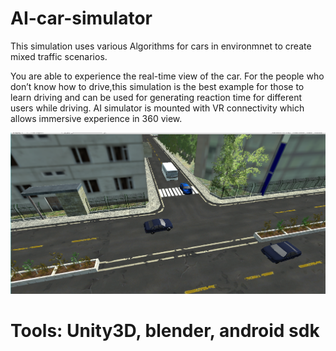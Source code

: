 # AI-car-simulator
This simulation uses various Algorithms for cars in environmnet to create mixed traffic scenarios.

You are able to experience the real-time view of the car. For the people who don’t know how to drive,this simulation is the best example for those to learn driving and can be used for generating reaction time for different users while driving. AI simulator is mounted with VR connectivity which allows immersive experience in 360 view.   

![Screenshot](AI.png)

# Tools: Unity3D, blender, android sdk 
